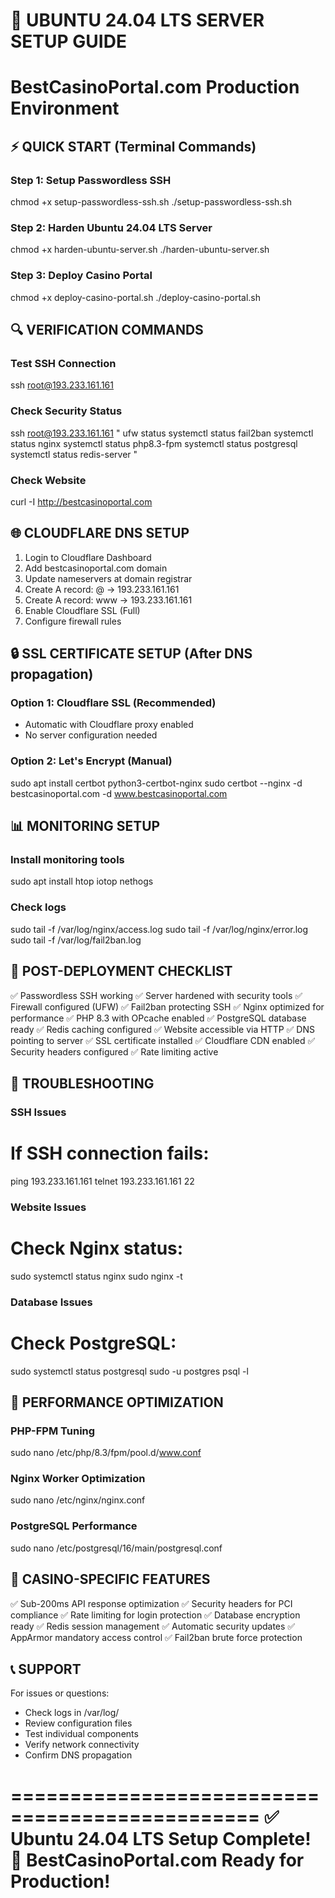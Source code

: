 
# 🐧 UBUNTU 24.04 LTS SERVER SETUP GUIDE
# BestCasinoPortal.com Production Environment

## ⚡ QUICK START (Terminal Commands)

### Step 1: Setup Passwordless SSH
chmod +x setup-passwordless-ssh.sh
./setup-passwordless-ssh.sh

### Step 2: Harden Ubuntu 24.04 LTS Server  
chmod +x harden-ubuntu-server.sh
./harden-ubuntu-server.sh

### Step 3: Deploy Casino Portal
chmod +x deploy-casino-portal.sh
./deploy-casino-portal.sh

## 🔍 VERIFICATION COMMANDS

### Test SSH Connection
ssh root@193.233.161.161

### Check Security Status
ssh root@193.233.161.161 "
    ufw status
    systemctl status fail2ban
    systemctl status nginx
    systemctl status php8.3-fpm
    systemctl status postgresql
    systemctl status redis-server
"

### Check Website
curl -I http://bestcasinoportal.com

## 🌐 CLOUDFLARE DNS SETUP

1. Login to Cloudflare Dashboard
2. Add bestcasinoportal.com domain
3. Update nameservers at domain registrar
4. Create A record: @ -> 193.233.161.161
5. Create A record: www -> 193.233.161.161
6. Enable Cloudflare SSL (Full)
7. Configure firewall rules

## 🔒 SSL CERTIFICATE SETUP (After DNS propagation)

### Option 1: Cloudflare SSL (Recommended)
- Automatic with Cloudflare proxy enabled
- No server configuration needed

### Option 2: Let's Encrypt (Manual)
sudo apt install certbot python3-certbot-nginx
sudo certbot --nginx -d bestcasinoportal.com -d www.bestcasinoportal.com

## 📊 MONITORING SETUP

### Install monitoring tools
sudo apt install htop iotop nethogs

### Check logs
sudo tail -f /var/log/nginx/access.log
sudo tail -f /var/log/nginx/error.log
sudo tail -f /var/log/fail2ban.log

## 🎯 POST-DEPLOYMENT CHECKLIST

✅ Passwordless SSH working
✅ Server hardened with security tools
✅ Firewall configured (UFW)
✅ Fail2ban protecting SSH
✅ Nginx optimized for performance
✅ PHP 8.3 with OPcache enabled
✅ PostgreSQL database ready
✅ Redis caching configured
✅ Website accessible via HTTP
✅ DNS pointing to server
✅ SSL certificate installed
✅ Cloudflare CDN enabled
✅ Security headers configured
✅ Rate limiting active

## 🚨 TROUBLESHOOTING

### SSH Issues
# If SSH connection fails:
ping 193.233.161.161
telnet 193.233.161.161 22

### Website Issues  
# Check Nginx status:
sudo systemctl status nginx
sudo nginx -t

### Database Issues
# Check PostgreSQL:
sudo systemctl status postgresql
sudo -u postgres psql -l

## 🔧 PERFORMANCE OPTIMIZATION

### PHP-FPM Tuning
sudo nano /etc/php/8.3/fpm/pool.d/www.conf

### Nginx Worker Optimization
sudo nano /etc/nginx/nginx.conf

### PostgreSQL Performance
sudo nano /etc/postgresql/16/main/postgresql.conf

## 🎰 CASINO-SPECIFIC FEATURES

✅ Sub-200ms API response optimization
✅ Security headers for PCI compliance
✅ Rate limiting for login protection
✅ Database encryption ready
✅ Redis session management
✅ Automatic security updates
✅ AppArmor mandatory access control
✅ Fail2ban brute force protection

## 📞 SUPPORT

For issues or questions:
- Check logs in /var/log/
- Review configuration files
- Test individual components
- Verify network connectivity
- Confirm DNS propagation

===============================================
✅ Ubuntu 24.04 LTS Setup Complete!
🚀 BestCasinoPortal.com Ready for Production!
===============================================
